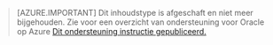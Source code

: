 > [AZURE.IMPORTANT]  Dit inhoudstype is afgeschaft en niet meer bijgehouden.  Zie voor een overzicht van ondersteuning voor Oracle op Azure [Dit ondersteuning instructie gepubliceerd.](http://www.oracle.com/technetwork/topics/cloud/faq-1963009.html#support)